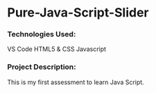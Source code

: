 # Pure-Java-Script-Slider

### Technologies Used:

VS Code
HTML5 & CSS
Javascript

### Project Description:
This is my first assessment to learn Java Script.
